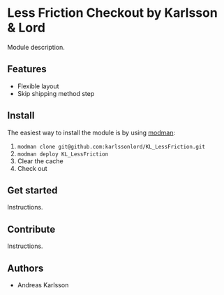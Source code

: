 # Less Friction Checkout by Karlsson & Lord

Module description.

## Features

* Flexible layout
* Skip shipping method step

## Install

The easiest way to install the module is by using [modman](https://github.com/karlssonlord/modman):

1. `modman clone git@github.com:karlssonlord/KL_LessFriction.git`
2. `modman deploy KL_LessFriction`
3. Clear the cache
4. Check out 

## Get started

Instructions.

## Contribute

Instructions.

## Authors

* Andreas Karlsson
